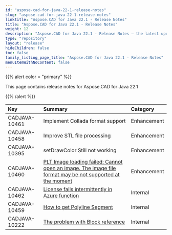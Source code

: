 ```yaml
---
id: "aspose-cad-for-java-22-1-release-notes"
slug: "aspose-cad-for-java-22-1-release-notes"
linktitle: "Aspose.CAD for Java 22.1 - Release Notes"
title: "Aspose.CAD for Java 22.1 - Release Notes"
weight: 12
description: "Aspose.CAD for Java 22.1 - Release Notes – the latest updates and fixes."
type: "repository"
layout: "release"
hideChildren: false
toc: false
family_listing_page_title: "Aspose.CAD for Java 22.1 - Release Notes"
menuItemWithNoContent: false
---
```


{{% alert color = "primary" %}}

This page contains release notes for Aspose.CAD for Java 22.1

{{% /alert %}}


|**Key**|**Summary**|**Category**|
| :- | :- | :- |
| CADJAVA-10461 | Implement Collada format support | Enhancement |
| CADJAVA-10458 | Improve STL file processing | Enhancement |
| CADJAVA-10395 | setDrawColor Still not working | Enhancement |
| CADJAVA-10460 | [PLT Image loading failed: Cannot open an image. The image file format may be not supported at the moment](https://forum.aspose.com/t/plt-image-loading-failed-cannot-open-an-image-the-image-file-format-may-be-not-supported-at-the-moment/235219) | Enhancement |
| CADJAVA-10462 | [ License fails intermittently in Azure function](https://forum.aspose.com/t/licence-file-fail/224954/3) | Internal |
| CADJAVA-10459 | [How to get Polyline Segment](https://forum.aspose.com/t/how-to-get-lwpolylines-segments/235887) | Internal |
| CADJAVA-10222 | [The problem with Block reference ](https://forum.aspose.com/t/the-problem-with-block-reference/232289) | Internal |

